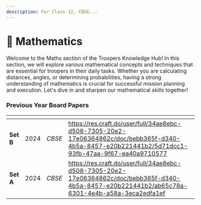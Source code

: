 ```yaml
---
description: For Class 12, CBSE...
---
```


# 🎰 Mathematics

Welcome to the Maths section of the Troopers Knowledge Hub! In this section, we will explore various mathematical concepts and techniques that are essential for troopers in their daily tasks. Whether you are calculating distances, angles, or determining probabilities, having a strong understanding of mathematics is crucial for successful mission planning and execution. Let's dive in and sharpen our mathematical skills together!

### Previous Year Board Papers

<table data-view="cards"><thead><tr><th></th><th></th><th></th><th data-hidden data-type="content-ref"></th></tr></thead><tbody><tr><td><strong>Set B</strong></td><td>2024</td><td><em>CBSE</em></td><td><a href="https://res.craft.do/user/full/34ae8ebc-d508-7305-20e2-17e06364862c/doc/bebb365f-d340-4b5a-8457-e20b221441b2/5d71dcc1-93fb-47aa-9f67-ea40a9710577">https://res.craft.do/user/full/34ae8ebc-d508-7305-20e2-17e06364862c/doc/bebb365f-d340-4b5a-8457-e20b221441b2/5d71dcc1-93fb-47aa-9f67-ea40a9710577</a></td></tr><tr><td><strong>Set A</strong></td><td>2024</td><td><em>CBSE</em></td><td><a href="https://res.craft.do/user/full/34ae8ebc-d508-7305-20e2-17e06364862c/doc/bebb365f-d340-4b5a-8457-e20b221441b2/ab65c78a-6301-4e4b-a58a-3eca2edfa1ef">https://res.craft.do/user/full/34ae8ebc-d508-7305-20e2-17e06364862c/doc/bebb365f-d340-4b5a-8457-e20b221441b2/ab65c78a-6301-4e4b-a58a-3eca2edfa1ef</a></td></tr></tbody></table>
